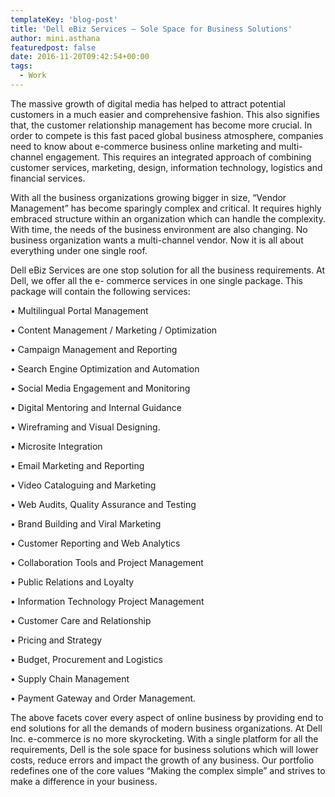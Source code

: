 ```yaml
---
templateKey: 'blog-post'
title: 'Dell eBiz Services – Sole Space for Business Solutions'
author: mini.asthana
featuredpost: false
date: 2016-11-20T09:42:54+00:00
tags:
  - Work
---
```

The massive growth of digital media has helped to attract potential customers in a much easier and comprehensive fashion. This also signifies that, the customer relationship management has become more crucial. In order to compete is this fast paced global business atmosphere, companies need to know about e-commerce business online marketing and multi-channel engagement. This requires an integrated approach of combining customer services, marketing, design, information technology, logistics and financial services.

With all the business organizations growing bigger in size, “Vendor Management” has become sparingly complex and critical. It requires highly embraced structure within an organization which can handle the complexity. With time, the needs of the business environment are also changing. No business organization wants a multi-channel vendor. Now it is all about everything under one single roof.

Dell eBiz Services are one stop solution for all the business requirements. At Dell, we offer all the e- commerce services in one single package. This package will contain the following services:
  
• Multilingual Portal Management
  
• Content Management / Marketing / Optimization
  
• Campaign Management and Reporting
  
• Search Engine Optimization and Automation
  
• Social Media Engagement and Monitoring
  
• Digital Mentoring and Internal Guidance
  
• Wireframing and Visual Designing.
  
• Microsite Integration
  
• Email Marketing and Reporting
  
• Video Cataloguing and Marketing
  
• Web Audits, Quality Assurance and Testing
  
• Brand Building and Viral Marketing
  
• Customer Reporting and Web Analytics
  
• Collaboration Tools and Project Management
  
• Public Relations and Loyalty
  
• Information Technology Project Management
  
• Customer Care and Relationship
  
• Pricing and Strategy
  
• Budget, Procurement and Logistics
  
• Supply Chain Management
  
• Payment Gateway and Order Management.

The above facets cover every aspect of online business by providing end to end solutions for all the demands of modern business organizations. At Dell Inc. e-commerce is no more skyrocketing. With a single platform for all the requirements, Dell is the sole space for business solutions which will lower costs, reduce errors and impact the growth of any business. Our portfolio redefines one of the core values “Making the complex simple” and strives to make a difference in your business.